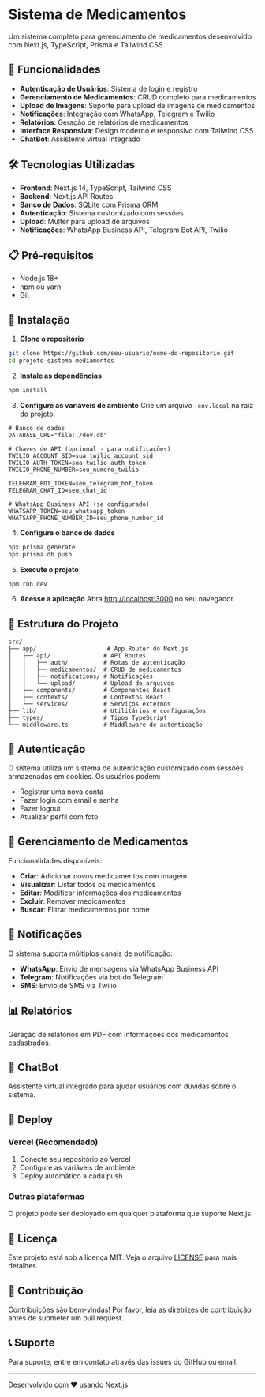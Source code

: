 # Sistema de Medicamentos

Um sistema completo para gerenciamento de medicamentos desenvolvido com Next.js, TypeScript, Prisma e Tailwind CSS.

## 🚀 Funcionalidades

- **Autenticação de Usuários**: Sistema de login e registro
- **Gerenciamento de Medicamentos**: CRUD completo para medicamentos
- **Upload de Imagens**: Suporte para upload de imagens de medicamentos
- **Notificações**: Integração com WhatsApp, Telegram e Twilio
- **Relatórios**: Geração de relatórios de medicamentos
- **Interface Responsiva**: Design moderno e responsivo com Tailwind CSS
- **ChatBot**: Assistente virtual integrado

## 🛠️ Tecnologias Utilizadas

- **Frontend**: Next.js 14, TypeScript, Tailwind CSS
- **Backend**: Next.js API Routes
- **Banco de Dados**: SQLite com Prisma ORM
- **Autenticação**: Sistema customizado com sessões
- **Upload**: Multer para upload de arquivos
- **Notificações**: WhatsApp Business API, Telegram Bot API, Twilio

## 📋 Pré-requisitos

- Node.js 18+ 
- npm ou yarn
- Git

## 🔧 Instalação

1. **Clone o repositório**
```bash
git clone https://github.com/seu-usuario/nome-do-repositorio.git
cd projeto-sistema-mediamentos
```

2. **Instale as dependências**
```bash
npm install
```

3. **Configure as variáveis de ambiente**
Crie um arquivo `.env.local` na raiz do projeto:
```env
# Banco de dados
DATABASE_URL="file:./dev.db"

# Chaves de API (opcional - para notificações)
TWILIO_ACCOUNT_SID=sua_twilio_account_sid
TWILIO_AUTH_TOKEN=sua_twilio_auth_token
TWILIO_PHONE_NUMBER=seu_numero_twilio

TELEGRAM_BOT_TOKEN=seu_telegram_bot_token
TELEGRAM_CHAT_ID=seu_chat_id

# WhatsApp Business API (se configurado)
WHATSAPP_TOKEN=seu_whatsapp_token
WHATSAPP_PHONE_NUMBER_ID=seu_phone_number_id
```

4. **Configure o banco de dados**
```bash
npx prisma generate
npx prisma db push
```

5. **Execute o projeto**
```bash
npm run dev
```

6. **Acesse a aplicação**
Abra [http://localhost:3000](http://localhost:3000) no seu navegador.

## 📁 Estrutura do Projeto

```
src/
├── app/                    # App Router do Next.js
│   ├── api/               # API Routes
│   │   ├── auth/          # Rotas de autenticação
│   │   ├── medicamentos/  # CRUD de medicamentos
│   │   ├── notifications/ # Notificações
│   │   └── upload/        # Upload de arquivos
│   ├── components/        # Componentes React
│   ├── contexts/          # Contextos React
│   └── services/          # Serviços externos
├── lib/                   # Utilitários e configurações
├── types/                 # Tipos TypeScript
└── middleware.ts          # Middleware de autenticação
```

## 🔐 Autenticação

O sistema utiliza um sistema de autenticação customizado com sessões armazenadas em cookies. Os usuários podem:

- Registrar uma nova conta
- Fazer login com email e senha
- Fazer logout
- Atualizar perfil com foto

## 💊 Gerenciamento de Medicamentos

Funcionalidades disponíveis:

- **Criar**: Adicionar novos medicamentos com imagem
- **Visualizar**: Listar todos os medicamentos
- **Editar**: Modificar informações dos medicamentos
- **Excluir**: Remover medicamentos
- **Buscar**: Filtrar medicamentos por nome

## 📱 Notificações

O sistema suporta múltiplos canais de notificação:

- **WhatsApp**: Envio de mensagens via WhatsApp Business API
- **Telegram**: Notificações via bot do Telegram
- **SMS**: Envio de SMS via Twilio

## 📊 Relatórios

Geração de relatórios em PDF com informações dos medicamentos cadastrados.

## 🤖 ChatBot

Assistente virtual integrado para ajudar usuários com dúvidas sobre o sistema.

## 🚀 Deploy

### Vercel (Recomendado)
1. Conecte seu repositório ao Vercel
2. Configure as variáveis de ambiente
3. Deploy automático a cada push

### Outras plataformas
O projeto pode ser deployado em qualquer plataforma que suporte Next.js.

## 📝 Licença

Este projeto está sob a licença MIT. Veja o arquivo [LICENSE](LICENSE) para mais detalhes.

## 🤝 Contribuição

Contribuições são bem-vindas! Por favor, leia as diretrizes de contribuição antes de submeter um pull request.

## 📞 Suporte

Para suporte, entre em contato através das issues do GitHub ou email.

---

Desenvolvido com ❤️ usando Next.js
